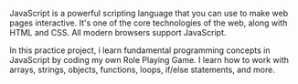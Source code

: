 JavaScript is a powerful scripting language that you can use to make web pages interactive. It's one of the core technologies of the web, along with HTML and CSS. All modern browsers support JavaScript.

In this practice project, i learn fundamental programming concepts in JavaScript by coding my own Role Playing Game. I learn how to work with arrays, strings, objects, functions, loops, if/else statements, and more.
